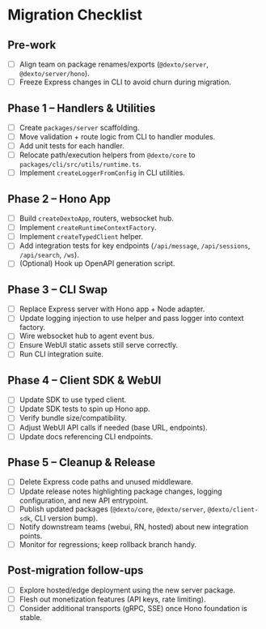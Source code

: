 # Migration Checklist

## Pre-work
- [ ] Align team on package renames/exports (`@dexto/server`, `@dexto/server/hono`).
- [ ] Freeze Express changes in CLI to avoid churn during migration.

## Phase 1 – Handlers & Utilities
- [ ] Create `packages/server` scaffolding.
- [ ] Move validation + route logic from CLI to handler modules.
- [ ] Add unit tests for each handler.
- [ ] Relocate path/execution helpers from `@dexto/core` to `packages/cli/src/utils/runtime.ts`.
- [ ] Implement `createLoggerFromConfig` in CLI utilities.

## Phase 2 – Hono App
- [ ] Build `createDextoApp`, routers, websocket hub.
- [ ] Implement `createRuntimeContextFactory`.
- [ ] Implement `createTypedClient` helper.
- [ ] Add integration tests for key endpoints (`/api/message`, `/api/sessions`, `/api/search`, `/ws`).
- [ ] (Optional) Hook up OpenAPI generation script.

## Phase 3 – CLI Swap
- [ ] Replace Express server with Hono app + Node adapter.
- [ ] Update logging injection to use helper and pass logger into context factory.
- [ ] Wire websocket hub to agent event bus.
- [ ] Ensure WebUI static assets still serve correctly.
- [ ] Run CLI integration suite.

## Phase 4 – Client SDK & WebUI
- [ ] Update SDK to use typed client.
- [ ] Update SDK tests to spin up Hono app.
- [ ] Verify bundle size/compatibility.
- [ ] Adjust WebUI API calls if needed (base URL, endpoints).
- [ ] Update docs referencing CLI endpoints.

## Phase 5 – Cleanup & Release
- [ ] Delete Express code paths and unused middleware.
- [ ] Update release notes highlighting package changes, logging configuration, and new API entrypoint.
- [ ] Publish updated packages (`@dexto/core`, `@dexto/server`, `@dexto/client-sdk`, CLI version bump).
- [ ] Notify downstream teams (webui, RN, hosted) about new integration points.
- [ ] Monitor for regressions; keep rollback branch handy.

## Post-migration follow-ups
- [ ] Explore hosted/edge deployment using the new server package.
- [ ] Flesh out monetization features (API keys, rate limiting).
- [ ] Consider additional transports (gRPC, SSE) once Hono foundation is stable.
